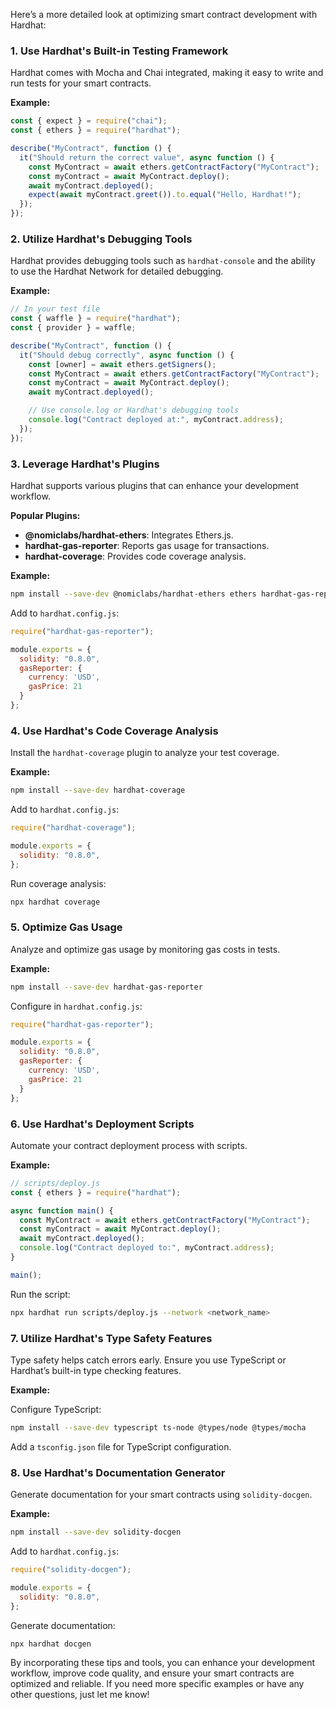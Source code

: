 Here’s a more detailed look at optimizing smart contract development with Hardhat:

### 1. **Use Hardhat's Built-in Testing Framework**

Hardhat comes with Mocha and Chai integrated, making it easy to write and run tests for your smart contracts.

**Example:**

```javascript
const { expect } = require("chai");
const { ethers } = require("hardhat");

describe("MyContract", function () {
  it("Should return the correct value", async function () {
    const MyContract = await ethers.getContractFactory("MyContract");
    const myContract = await MyContract.deploy();
    await myContract.deployed();
    expect(await myContract.greet()).to.equal("Hello, Hardhat!");
  });
});
```

### 2. **Utilize Hardhat's Debugging Tools**

Hardhat provides debugging tools such as `hardhat-console` and the ability to use the Hardhat Network for detailed debugging.

**Example:**

```javascript
// In your test file
const { waffle } = require("hardhat");
const { provider } = waffle;

describe("MyContract", function () {
  it("Should debug correctly", async function () {
    const [owner] = await ethers.getSigners();
    const MyContract = await ethers.getContractFactory("MyContract");
    const myContract = await MyContract.deploy();
    await myContract.deployed();

    // Use console.log or Hardhat's debugging tools
    console.log("Contract deployed at:", myContract.address);
  });
});
```

### 3. **Leverage Hardhat's Plugins**

Hardhat supports various plugins that can enhance your development workflow.

**Popular Plugins:**
- **@nomiclabs/hardhat-ethers**: Integrates Ethers.js.
- **hardhat-gas-reporter**: Reports gas usage for transactions.
- **hardhat-coverage**: Provides code coverage analysis.

**Example:**

```bash
npm install --save-dev @nomiclabs/hardhat-ethers ethers hardhat-gas-reporter
```

Add to `hardhat.config.js`:

```javascript
require("hardhat-gas-reporter");

module.exports = {
  solidity: "0.8.0",
  gasReporter: {
    currency: 'USD',
    gasPrice: 21
  }
};
```

### 4. **Use Hardhat's Code Coverage Analysis**

Install the `hardhat-coverage` plugin to analyze your test coverage.

**Example:**

```bash
npm install --save-dev hardhat-coverage
```

Add to `hardhat.config.js`:

```javascript
require("hardhat-coverage");

module.exports = {
  solidity: "0.8.0",
};
```

Run coverage analysis:

```bash
npx hardhat coverage
```

### 5. **Optimize Gas Usage**

Analyze and optimize gas usage by monitoring gas costs in tests.

**Example:**

```bash
npm install --save-dev hardhat-gas-reporter
```

Configure in `hardhat.config.js`:

```javascript
require("hardhat-gas-reporter");

module.exports = {
  solidity: "0.8.0",
  gasReporter: {
    currency: 'USD',
    gasPrice: 21
  }
};
```

### 6. **Use Hardhat's Deployment Scripts**

Automate your contract deployment process with scripts.

**Example:**

```javascript
// scripts/deploy.js
const { ethers } = require("hardhat");

async function main() {
  const MyContract = await ethers.getContractFactory("MyContract");
  const myContract = await MyContract.deploy();
  await myContract.deployed();
  console.log("Contract deployed to:", myContract.address);
}

main();
```

Run the script:

```bash
npx hardhat run scripts/deploy.js --network <network_name>
```

### 7. **Utilize Hardhat's Type Safety Features**

Type safety helps catch errors early. Ensure you use TypeScript or Hardhat’s built-in type checking features.

**Example:**

Configure TypeScript:

```bash
npm install --save-dev typescript ts-node @types/node @types/mocha
```

Add a `tsconfig.json` file for TypeScript configuration.

### 8. **Use Hardhat's Documentation Generator**

Generate documentation for your smart contracts using `solidity-docgen`.

**Example:**

```bash
npm install --save-dev solidity-docgen
```

Add to `hardhat.config.js`:

```javascript
require("solidity-docgen");

module.exports = {
  solidity: "0.8.0",
};
```

Generate documentation:

```bash
npx hardhat docgen
```

By incorporating these tips and tools, you can enhance your development workflow, improve code quality, and ensure your smart contracts are optimized and reliable. If you need more specific examples or have any other questions, just let me know!